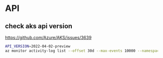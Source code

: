 # API

## check aks api version
https://github.com/Azure/AKS/issues/3639
```sh
API_VERSION=2022-04-02-preview
az monitor activity-log list --offset 30d --max-events 10000 --namespace microsoft.containerservice --query "[?eventName.value == 'EndRequest' && contains(not_null(httpRequest.uri,''), '${API_VERSION}')]"
```
